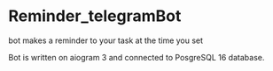 # Reminder_telegramBot
bot makes a reminder to your task at the time you set

Bot is written on aiogram 3 and connected to PosgreSQL 16 database.

